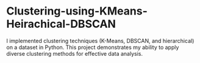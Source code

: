 # Clustering-using-KMeans-Heirachical-DBSCAN
I implemented clustering techniques (K-Means, DBSCAN, and hierarchical) on a dataset in Python. This project demonstrates my ability to apply diverse clustering methods for effective data analysis.
